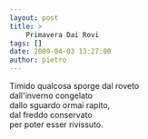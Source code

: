 ```yaml
---
layout: post
title: >
    Primavera Dai Rovi
tags: []
date: 2009-04-03 13:27:00
author: pietro
---
```

Timido qualcosa sporge dal roveto<br/>dall'inverno congelato<br/>dallo sguardo ormai rapito,<br/>dal freddo conservato<br/>per poter esser rivissuto.
